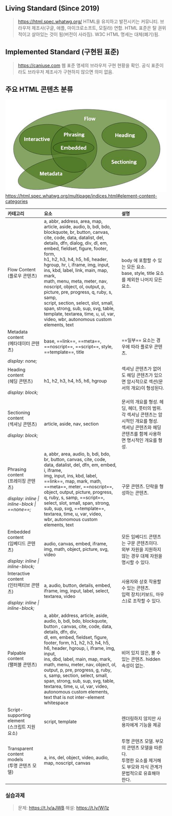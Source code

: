 ## Living Standard (Since 2019)
>https://html.spec.whatwg.org/
>HTML을 유지하고 발전시키는 커뮤니티. 
>브라우저 제조사(구글, 애플, 마이크로소프트, 모질라) 연합. 
>HTML 표준은 탈 권위적이고 살아있는 것이 됨(버전이 사라짐). 
>W3C HTML 명세는 대체(폐기)됨.
## Implemented Standard (구현된 표준)
>https://caniuse.com
>웹 표준 명세의 브라우저 구현 현황을 확인. 
>공식 표준이라도 브라우저 제조사가 구현하지 않으면 의미 없음.
## 주요 HTML 콘텐츠 분류
![HTML Flow](html_flow.png)
https://html.spec.whatwg.org/multipage/indices.html#element-content-categories

| 카테고리                                                                                     | 요소                                                                                                                                                                                                                                                                                                                                                                                                                                                                                                                                                                                                               | 설명                                                                                               |
| :--------------------------------------------------------------------------------------- | :--------------------------------------------------------------------------------------------------------------------------------------------------------------------------------------------------------------------------------------------------------------------------------------------------------------------------------------------------------------------------------------------------------------------------------------------------------------------------------------------------------------------------------------------------------------------------------------------------------------- | :----------------------------------------------------------------------------------------------- |
| Flow Content<br>(플로우 콘텐츠)                                                                | a, abbr, address, area, map, article, aside, audio, b, bdi, bdo, blockquote, br, button, canvas, <br>cite, code, data, datalist, del, details, dfn, dialog, div, dl, em, embed, fieldset, figure, footer, form, <br>h1, h2, h3, h4, h5, h6, header, hgroup, hr, i, iframe, img, input, ins, kbd, label, link, main, map, mark, <br>math, menu, meta, meter, nav, noscript, object, ol, output, p, picture, pre, progress, q, ruby, s, samp, <br>script, section, select, slot, small, span, strong, sub, sup, svg, table, template, textarea, time, u, ul, var, <br>video, wbr, autonomous custom elements, text | body 에 포함할 수 있는 모든 요소.<br>base, style, title 요소를 제외한 나머지 모든 요소.<br>                              |
| Metadata content <br>(메타데이터 콘텐츠)<br><br>*display: none;*                                 | base, ==link==, ==meta==, ==noscript==, ==script==, style, ==template==, title                                                                                                                                                                                                                                                                                                                                                                                                                                                                                                                                   | ==일부== 요소는 경우에 따라 플로우 콘텐츠.                                                                       |
| Heading content<br>(헤딩 콘텐츠)<br><br>*display: block;*                                     | h1, h2, h3, h4, h5, h6, hgroup                                                                                                                                                                                                                                                                                                                                                                                                                                                                                                                                                                                   | 섹셔닝 콘텐츠가 없어도 헤딩 콘텐츠가 있으면 암시적으로 섹션(문서의 개요)이 형성된다.<br><br>                                         |
| Sectioning content<br>(섹셔닝 콘텐츠)<br><br>*display: block;*                                 | article, aside, nav, section                                                                                                                                                                                                                                                                                                                                                                                                                                                                                                                                                                                     | 문서의 개요를 형성. 헤딩, 헤더, 풋터의 범위.<br>각 섹셔닝 콘텐츠는 암시적인 개요를 형성. <br>섹셔닝 콘텐츠와 헤딩 콘텐츠를 함께 사용하면 명시적인 개요를 형성. |
| Phrasing content<br>(프레이징 콘텐츠)<br><br>*display: inline \| <br>inline-block \| ==none==;* | a, abbr, area, audio, b, bdi, bdo, br, button, canvas, cite, code, data, datalist, del, dfn, em, embed, i, iframe, <br>img, input, ins, kbd, label, ==link==, map, mark, math, ==meta==, meter, ==noscript==, object, output, picture, progress, <br>q, ruby, s, samp, ==script==, select, slot, small, span, strong, sub, sup, svg, ==template==, textarea, time, u, var, video, <br>wbr, autonomous custom elements, text                                                                                                                                                                                      | 구문 콘텐츠. 단락을 형성하는 콘텐츠.                                                                            |
| Embedded content<br>(임베디드 콘텐츠)<br><br>*display: inline \| <br>inline-block;*             | audio, canvas, embed, iframe, img, math, object, picture, svg, video                                                                                                                                                                                                                                                                                                                                                                                                                                                                                                                                             | 모든 임베디드 콘텐츠는 구문 콘텐츠이다. <br>외부 자원을 지원하지 않는 경우 대체 자원을 명시할 수 있다.<br>                                |
| Interactive content<br>(인터렉티브 콘텐츠)<br><br>*display: inline \| <br>inline-block;*         | a, audio, button, details, embed, iframe, img, input, label, select, textarea, video                                                                                                                                                                                                                                                                                                                                                                                                                                                                                                                             | 사용자와 상호 작용할 수 있는 콘텐츠.<br>입력 장치(키보드, 마우스)로 조작할 수 있다.                                              |
| Palpable content<br>(팰퍼블 콘텐츠)                                                            | a, abbr, address, article, aside, audio, b, bdi, bdo, blockquote, button , canvas, cite, code, data, details, dfn, div, <br>dl, em, embed, fieldset, figure, footer, form, h1, h2, h3, h4, h5, h6, header, hgroup, i, iframe, img, input, <br>ins, dbd, label, main, map, mark, math, menu, meter, nav, object, ol, output, p, pre, progress, g, ruby, <br>s, samp, section, select, small, span, strong, sub, sup, svg, table, textarea, time, u, ul, var, video, <br>autonomous custom elements, text that is not inter-element whitespace                                                                     | 비어 있지 않은, 볼 수 있는 콘텐츠. hidden 속성이 없는.                                                             |
| Script-supporting element<br>(스크립트 지원 요소)                                                | script, template                                                                                                                                                                                                                                                                                                                                                                                                                                                                                                                                                                                                 | 렌더링하지 않지만 사용자에게 기능을 제공                                                                           |
| Transparent content models <br>(투명 콘텐츠 모델)                                               | a, ins, del, object, video, audio, map, noscript, canvas                                                                                                                                                                                                                                                                                                                                                                                                                                                                                                                                                         | 투명 콘텐츠 모델. 부모의 콘텐츠 모델을 따른다.<br>투명한 요소를 제거해도 부모와 자식 관계가 문법적으로 유효해야 한다.                            |
### 실습과제
>문제: https://t.ly/aJWB
>해설: https://t.ly/Wj1z